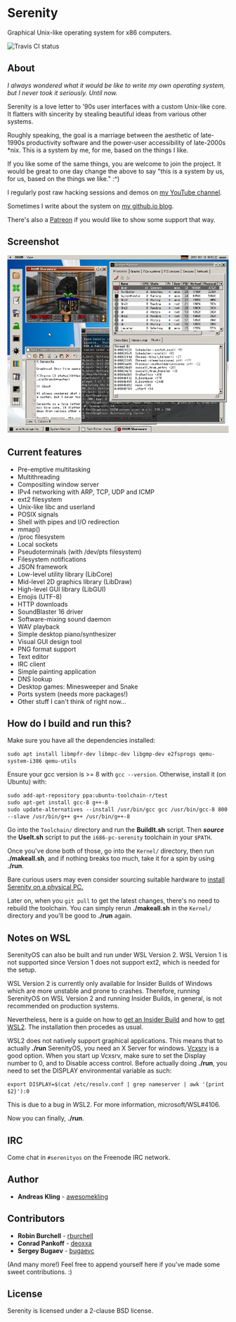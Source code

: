 # Serenity

Graphical Unix-like operating system for x86 computers.

![Travis CI status](https://api.travis-ci.com/SerenityOS/serenity.svg?branch=master)

## About

*I always wondered what it would be like to write my own operating system, but I never took it seriously. Until now.*

Serenity is a love letter to '90s user interfaces with a custom Unix-like core. It flatters with sincerity by stealing beautiful ideas from various other systems.

Roughly speaking, the goal is a marriage between the aesthetic of late-1990s productivity software and the power-user accessibility of late-2000s \*nix. This is a system by me, for me, based on the things I like.

If you like some of the same things, you are welcome to join the project. It would be great to one day change the above to say "this is a system by us, for us, based on the things we like." :^)

I regularly post raw hacking sessions and demos on [my YouTube channel](https://www.youtube.com/c/AndreasKling/).

Sometimes I write about the system on [my github.io blog](https://awesomekling.github.io/).

There's also a [Patreon](https://www.patreon.com/serenityos) if you would like to show some support that way.

## Screenshot

![Screenshot as of 9145a72](https://raw.githubusercontent.com/SerenityOS/serenity/master/Meta/screenshot-9145a72.png)

## Current features

* Pre-emptive multitasking
* Multithreading
* Compositing window server
* IPv4 networking with ARP, TCP, UDP and ICMP
* ext2 filesystem
* Unix-like libc and userland
* POSIX signals
* Shell with pipes and I/O redirection
* mmap()
* /proc filesystem
* Local sockets
* Pseudoterminals (with /dev/pts filesystem)
* Filesystem notifications
* JSON framework
* Low-level utility library (LibCore)
* Mid-level 2D graphics library (LibDraw)
* High-level GUI library (LibGUI)
* Emojis (UTF-8)
* HTTP downloads
* SoundBlaster 16 driver
* Software-mixing sound daemon
* WAV playback
* Simple desktop piano/synthesizer
* Visual GUI design tool
* PNG format support
* Text editor
* IRC client
* Simple painting application
* DNS lookup
* Desktop games: Minesweeper and Snake
* Ports system (needs more packages!)
* Other stuff I can't think of right now...

## How do I build and run this?

Make sure you have all the dependencies installed:

```
sudo apt install libmpfr-dev libmpc-dev libgmp-dev e2fsprogs qemu-system-i386 qemu-utils
```

Ensure your gcc version is >= 8 with `gcc --version`. Otherwise, install it (on Ubuntu) with:
```
sudo add-apt-repository ppa:ubuntu-toolchain-r/test
sudo apt-get install gcc-8 g++-8
sudo update-alternatives --install /usr/bin/gcc gcc /usr/bin/gcc-8 800 --slave /usr/bin/g++ g++ /usr/bin/g++-8
```

Go into the `Toolchain/` directory and run the **BuildIt.sh** script. Then ***source*** the **UseIt.sh** script to put the `i686-pc-serenity` toolchain in your `$PATH`.

Once you've done both of those, go into the `Kernel/` directory, then run
**./makeall.sh**, and if nothing breaks too much, take it for a spin by using
**./run**.

Bare curious users may even consider sourcing suitable hardware to [install Serenity on a physical PC.](https://github.com/SerenityOS/serenity/blob/master/INSTALL.md) 

Later on, when you `git pull` to get the latest changes, there's no need to rebuild the toolchain. You can simply rerun **./makeall.sh** in the `Kernel/` directory and you'll be good to **./run** again.

## Notes on WSL

SerenityOS can also be built and run under WSL Version 2. WSL Version 1 is not supported since Version 1 does not support ext2, which is needed for the setup.

WSL Version 2 is currently only available for Insider Builds of Windows which are more unstable and prone to crashes. Therefore, running SerenityOS on WSL Version 2 and running Insider Builds, in general, is not recommended on production systems.

Nevertheless, here is a guide on how to [get an Insider Build](https://insider.windows.com/en-us/how-to-pc/) and how to [get WSL2](https://docs.microsoft.com/en-us/windows/wsl/wsl2-install). The installation then procedes as usual.

WSL2 does not natively support graphical applications. This means that to actually **./run** SerenityOS, you need an X Server for windows. [Vcxsrv](https://sourceforge.net/projects/vcxsrv/) is a good option. When you start up Vcxsrv, make sure to set the Display number to 0, and to Disable access control. Before actually doing **./run**, you need to set the DISPLAY environmental variable as such:

```
export DISPLAY=$(cat /etc/resolv.conf | grep nameserver | awk '{print $2}'):0
```
This is due to a bug in WSL2. For more information, microsoft/WSL#4106.

Now you can finally, **./run**.

## IRC

Come chat in `#serenityos` on the Freenode IRC network.

## Author

* **Andreas Kling** - [awesomekling](https://twitter.com/awesomekling)

## Contributors

* **Robin Burchell** - [rburchell](https://github.com/rburchell)
* **Conrad Pankoff** - [deoxxa](https://github.com/deoxxa)
* **Sergey Bugaev** - [bugaevc](https://github.com/bugaevc)

(And many more!) Feel free to append yourself here if you've made some sweet contributions. :)

## License

Serenity is licensed under a 2-clause BSD license.

